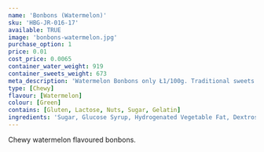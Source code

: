 ```yaml
---
name: 'Bonbons (Watermelon)'
sku: 'HBG-JR-016-17'
available: TRUE
image: 'bonbons-watermelon.jpg'
purchase_option: 1
price: 0.01
cost_price: 0.0065
container_water_weight: 919
container_sweets_weight: 673
meta_description: 'Watermelon Bonbons only Ł1/100g. Traditional sweets and more at Humbugs Confectionery Store. Specialists in satisfying your sweet tooth!'
type: [Chewy]
flavour: [Watermelon]
colour: [Green]
contains: [Gluten, Lactose, Nuts, Sugar, Gelatin]
ingredients: 'Sugar, Glucose Syrup, Hydrogenated Vegetable Fat, Dextrose, Sorbitol, Citric Acid, Gelatine, Emulsifier: E473, Colours: E141'
---
```

Chewy watermelon flavoured bonbons.